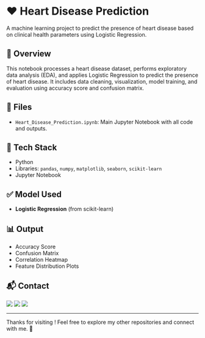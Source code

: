 # ❤️ Heart Disease Prediction

A machine learning project to predict the presence of heart disease based on clinical health parameters using Logistic Regression.

## 📌 Overview

This notebook processes a heart disease dataset, performs exploratory data analysis (EDA), and applies Logistic Regression to predict the presence of heart disease. It includes data cleaning, visualization, model training, and evaluation using accuracy score and confusion matrix.

## 📁 Files

- `Heart_Disease_Prediction.ipynb`: Main Jupyter Notebook with all code and outputs.

## 🔧 Tech Stack

- Python  
- Libraries: `pandas`, `numpy`, `matplotlib`, `seaborn`, `scikit-learn`  
- Jupyter Notebook

## ✅ Model Used

- **Logistic Regression** (from scikit-learn)

## 📊 Output

- Accuracy Score  
- Confusion Matrix  
- Correlation Heatmap  
- Feature Distribution Plots
  

## 📬 Contact

<p>
  <a href="mailto:aradhyaray99@gmail.com"><img src="https://img.shields.io/badge/Email-D14836?style=for-the-badge&logo=gmail&logoColor=white" /></a>
  <a href="www.linkedin.com/in/rayaradhya"><img src="https://img.shields.io/badge/LinkedIn-blue?style=for-the-badge&logo=linkedin&logoColor=white" /></a>
  <a href="https://github.com/AradhyaRay05"><img src="https://img.shields.io/badge/GitHub-181717?style=for-the-badge&logo=github&logoColor=white" /></a>
</p>

---

Thanks for visiting ! Feel free to explore my other repositories and connect with me. 🚀 
